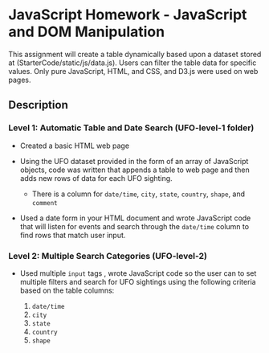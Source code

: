 # JavaScript Homework - JavaScript and DOM Manipulation

This assignment will create a table dynamically based upon a dataset stored at (StarterCode/static/js/data.js). Users can filter the table data for specific values. Only pure JavaScript, HTML, and CSS, and D3.js were used on web pages. 

## Description

### Level 1: Automatic Table and Date Search (UFO-level-1 folder)

* Created a basic HTML web page 

* Using the UFO dataset provided in the form of an array of JavaScript objects, code was written that appends a table to web page and then adds new rows of data for each UFO sighting.

  * There is a column for `date/time`, `city`, `state`, `country`, `shape`, and `comment` 

* Used a date form in your HTML document and wrote JavaScript code that will listen for events and search through the `date/time` column to find rows that match user input.

### Level 2: Multiple Search Categories (UFO-level-2)

* Used multiple `input` tags , wrote JavaScript code so the user can to set multiple filters and search for UFO sightings using the following criteria based on the table columns:

  1. `date/time`
  2. `city`
  3. `state`
  4. `country`
  5. `shape`
